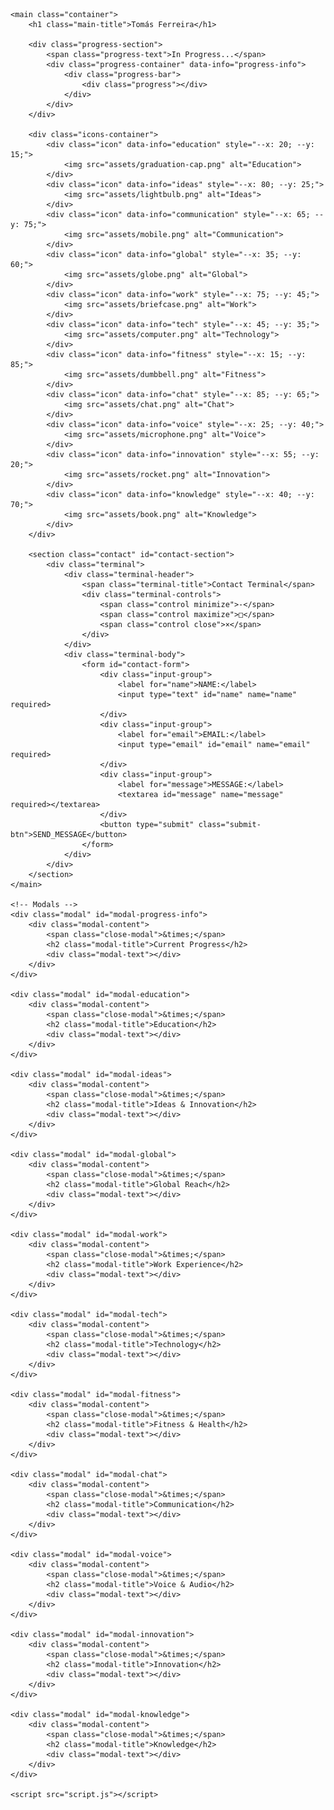 <!DOCTYPE html>
<html lang="en">
<head>
    <meta charset="UTF-8">
    <meta name="viewport" content="width=device-width, initial-scale=1.0">
    <title>Tomás Ferreira</title>
    <link rel="stylesheet" href="styles.css">
    <link href="https://fonts.googleapis.com/css2?family=Press+Start+2P&display=swap" rel="stylesheet">
</head>
<body>
    <div class="background-pattern"></div>
    
    <main class="container">
        <h1 class="main-title">Tomás Ferreira</h1>
        
        <div class="progress-section">
            <span class="progress-text">In Progress...</span>
            <div class="progress-container" data-info="progress-info">
                <div class="progress-bar">
                    <div class="progress"></div>
                </div>
            </div>
        </div>

        <div class="icons-container">
            <div class="icon" data-info="education" style="--x: 20; --y: 15;">
                <img src="assets/graduation-cap.png" alt="Education">
            </div>
            <div class="icon" data-info="ideas" style="--x: 80; --y: 25;">
                <img src="assets/lightbulb.png" alt="Ideas">
            </div>
            <div class="icon" data-info="communication" style="--x: 65; --y: 75;">
                <img src="assets/mobile.png" alt="Communication">
            </div>
            <div class="icon" data-info="global" style="--x: 35; --y: 60;">
                <img src="assets/globe.png" alt="Global">
            </div>
            <div class="icon" data-info="work" style="--x: 75; --y: 45;">
                <img src="assets/briefcase.png" alt="Work">
            </div>
            <div class="icon" data-info="tech" style="--x: 45; --y: 35;">
                <img src="assets/computer.png" alt="Technology">
            </div>
            <div class="icon" data-info="fitness" style="--x: 15; --y: 85;">
                <img src="assets/dumbbell.png" alt="Fitness">
            </div>
            <div class="icon" data-info="chat" style="--x: 85; --y: 65;">
                <img src="assets/chat.png" alt="Chat">
            </div>
            <div class="icon" data-info="voice" style="--x: 25; --y: 40;">
                <img src="assets/microphone.png" alt="Voice">
            </div>
            <div class="icon" data-info="innovation" style="--x: 55; --y: 20;">
                <img src="assets/rocket.png" alt="Innovation">
            </div>
            <div class="icon" data-info="knowledge" style="--x: 40; --y: 70;">
                <img src="assets/book.png" alt="Knowledge">
            </div>
        </div>

        <section class="contact" id="contact-section">
            <div class="terminal">
                <div class="terminal-header">
                    <span class="terminal-title">Contact Terminal</span>
                    <div class="terminal-controls">
                        <span class="control minimize">-</span>
                        <span class="control maximize">□</span>
                        <span class="control close">×</span>
                    </div>
                </div>
                <div class="terminal-body">
                    <form id="contact-form">
                        <div class="input-group">
                            <label for="name">NAME:</label>
                            <input type="text" id="name" name="name" required>
                        </div>
                        <div class="input-group">
                            <label for="email">EMAIL:</label>
                            <input type="email" id="email" name="email" required>
                        </div>
                        <div class="input-group">
                            <label for="message">MESSAGE:</label>
                            <textarea id="message" name="message" required></textarea>
                        </div>
                        <button type="submit" class="submit-btn">SEND_MESSAGE</button>
                    </form>
                </div>
            </div>
        </section>
    </main>

    <!-- Modals -->
    <div class="modal" id="modal-progress-info">
        <div class="modal-content">
            <span class="close-modal">&times;</span>
            <h2 class="modal-title">Current Progress</h2>
            <div class="modal-text"></div>
        </div>
    </div>

    <div class="modal" id="modal-education">
        <div class="modal-content">
            <span class="close-modal">&times;</span>
            <h2 class="modal-title">Education</h2>
            <div class="modal-text"></div>
        </div>
    </div>

    <div class="modal" id="modal-ideas">
        <div class="modal-content">
            <span class="close-modal">&times;</span>
            <h2 class="modal-title">Ideas & Innovation</h2>
            <div class="modal-text"></div>
        </div>
    </div>

    <div class="modal" id="modal-global">
        <div class="modal-content">
            <span class="close-modal">&times;</span>
            <h2 class="modal-title">Global Reach</h2>
            <div class="modal-text"></div>
        </div>
    </div>

    <div class="modal" id="modal-work">
        <div class="modal-content">
            <span class="close-modal">&times;</span>
            <h2 class="modal-title">Work Experience</h2>
            <div class="modal-text"></div>
        </div>
    </div>

    <div class="modal" id="modal-tech">
        <div class="modal-content">
            <span class="close-modal">&times;</span>
            <h2 class="modal-title">Technology</h2>
            <div class="modal-text"></div>
        </div>
    </div>

    <div class="modal" id="modal-fitness">
        <div class="modal-content">
            <span class="close-modal">&times;</span>
            <h2 class="modal-title">Fitness & Health</h2>
            <div class="modal-text"></div>
        </div>
    </div>

    <div class="modal" id="modal-chat">
        <div class="modal-content">
            <span class="close-modal">&times;</span>
            <h2 class="modal-title">Communication</h2>
            <div class="modal-text"></div>
        </div>
    </div>

    <div class="modal" id="modal-voice">
        <div class="modal-content">
            <span class="close-modal">&times;</span>
            <h2 class="modal-title">Voice & Audio</h2>
            <div class="modal-text"></div>
        </div>
    </div>

    <div class="modal" id="modal-innovation">
        <div class="modal-content">
            <span class="close-modal">&times;</span>
            <h2 class="modal-title">Innovation</h2>
            <div class="modal-text"></div>
        </div>
    </div>

    <div class="modal" id="modal-knowledge">
        <div class="modal-content">
            <span class="close-modal">&times;</span>
            <h2 class="modal-title">Knowledge</h2>
            <div class="modal-text"></div>
        </div>
    </div>

    <script src="script.js"></script>
</body>
</html>
